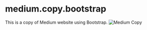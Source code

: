 # medium.copy.bootstrap
This is a copy of Medium website using Bootstrap.
![Medium Copy](https://github.com/burakberksahin/medium.copy.bootstrap/assets/138138528/b108970b-9a04-4eb1-88d9-0812171ad87c)
